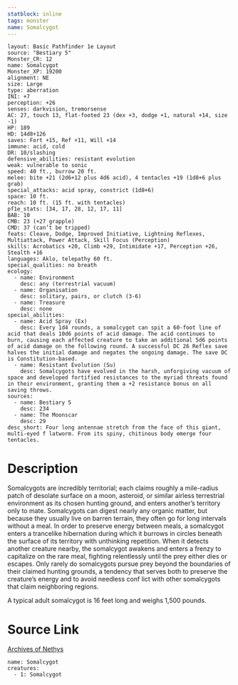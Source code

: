 ```yaml
---
statblock: inline
tags: monster
name: Somalcygot
---
```

```statblock
layout: Basic Pathfinder 1e Layout
source: "Bestiary 5"
Monster_CR: 12
name: Somalcygot
Monster_XP: 19200
alignment: NE
size: Large
type: aberration
INI: +7
perception: +26
senses: darkvision, tremorsense
AC: 27, touch 13, flat-footed 23 (dex +3, dodge +1, natural +14, size -1)
HP: 189
HD: 14d8+126
saves: Fort +15, Ref +11, Will +14
immune: acid, cold
DR: 10/slashing
defensive_abilities: resistant evolution
weak: vulnerable to sonic
speed: 40 ft., burrow 20 ft.
melee: bite +21 (2d6+12 plus 4d6 acid), 4 tentacles +19 (1d8+6 plus grab)
special_attacks: acid spray, constrict (1d8+6)
space: 10 ft.
reach: 10 ft. (15 ft. with tentacles)
pf1e_stats: [34, 17, 28, 12, 17, 11]
BAB: 10
CMB: 23 (+27 grapple)
CMD: 37 (can’t be tripped)
feats: Cleave, Dodge, Improved Initiative, Lightning Reflexes, Multiattack, Power Attack, Skill Focus (Perception)
skills: Acrobatics +20, Climb +29, Intimidate +17, Perception +26, Stealth +16
languages: Aklo, telepathy 60 ft.
special_qualities: no breath
ecology:
  - name: Environment
    desc: any (terrestrial vacuum)
  - name: Organisation
    desc: solitary, pairs, or clutch (3-6)
  - name: Treasure
    desc: none
special_abilities:
  - name: Acid Spray (Ex)
    desc: Every 1d4 rounds, a somalcygot can spit a 60-foot line of acid that deals 10d6 points of acid damage. The acid continues to burn, causing each affected creature to take an additional 5d6 points of acid damage on the following round. A successful DC 26 Reflex save halves the initial damage and negates the ongoing damage. The save DC is Constitution-based.
  - name: Resistant Evolution (Su)
    desc: Somalcygots have evolved in the harsh, unforgiving vacuum of space and developed fortified resistances to the myriad threats found in their environment, granting them a +2 resistance bonus on all saving throws.
sources:
  - name: Bestiary 5
    desc: 234
  - name: The Moonscar
    desc: 29
desc_short: Four long antennae stretch from the face of this giant, multi-eyed f latworm. From its spiny, chitinous body emerge four tentacles.
```
# Description
Somalcygots are incredibly territorial; each claims roughly a mile-radius patch of desolate surface on a moon, asteroid, or similar airless terrestrial environment as its chosen hunting ground, and enters another’s territory only to mate. Somalcygots can digest nearly any organic matter, but because they usually live on barren terrain, they often go for long intervals without a meal. In order to preserve energy between meals, a somalcygot enters a trancelike hibernation during which it burrows in circles beneath the surface of its territory with unthinking repetition. When it detects another creature nearby, the somalcygot awakens and enters a frenzy to capitalize on the rare meal, fighting relentlessly until the prey either dies or escapes. Only rarely do somalcygots pursue prey beyond the boundaries of their claimed hunting grounds, a tendency that serves both to preserve the creature’s energy and to avoid needless conf lict with other somalcygots that claim neighboring regions.

 A typical adult somalcygot is 16 feet long and weighs 1,500 pounds.
# Source Link
[Archives of Nethys](https://aonprd.com/MonsterDisplay.aspx?ItemName=Somalcygot)
```encounter-table
name: Somalcygot
creatures:
  - 1: Somalcygot
```
